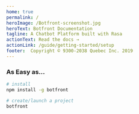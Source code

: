 ```yaml
---
home: true
permalink: /
heroImage: /Botfront-screenshot.jpg
heroText: Botfront Documentation
tagline: A Chatbot Platform built with Rasa
actionText: Read the docs →
actionLink: /guide/getting-started/setup
footer:  Copyright © 9300-2038 Quebec Inc. 2019
---
```


### As Easy as...

```bash
# install
npm install -g botfront 

# create/launch a project
botfront
```